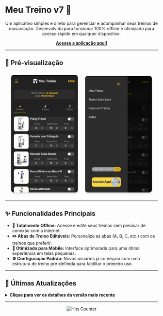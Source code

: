 # Meu Treino v7 💪

<p align="center">
  Um aplicativo simples e direto para gerenciar e acompanhar seus treinos de musculação. Desenvolvido para funcionar 100% offline e otimizado para acesso rápido em qualquer dispositivo.
</p>

<p align="center">
  <strong><a href="https://dex6354.github.io/MeuTreinoV7/" target="_blank">Acesse a aplicação aqui!</a></strong>
</p>

---

## 📸 Pré-visualização

<p align="center" style="overflow-x: auto; white-space: nowrap; padding: 10px;">
  <img src="img/Screenshot1.jpg" width="220" style="display: inline-block; margin: 0 10px; border-radius: 8px; box-shadow: 0 4px 8px rgba(0,0,0,0.1);"/>
  <img src="img/Screenshot2.jpg" width="220" style="display: inline-block; margin: 0 10px; border-radius: 8px; box-shadow: 0 4px 8px rgba(0,0,0,0.1);"/>
  <img src="img/Screenshot3.jpg" width="220" style="display: inline-block; margin: 0 10px; border-radius: 8px; box-shadow: 0 4px 8px rgba(0,0,0,0.1);"/>
</p>

---

## ✨ Funcionalidades Principais

* **📱 Totalmente Offline:** Acesse e edite seus treinos sem precisar de conexão com a internet.
* **✏️ Abas de Treino Editáveis:** Personalize as abas (A, B, C, etc.) com os treinos que preferir.
* **🚀 Otimizado para Mobile:** Interface aprimorada para uma ótima experiência em telas pequenas.
* **⚙️ Configuração Padrão:** Novos usuários já começam com uma estrutura de treino pré-definida para facilitar o primeiro uso.

---

## 📝 Últimas Atualizações

<details>
<summary><strong>Clique para ver os detalhes da versão mais recente</strong></summary>

-   **Valores Predefinidos para Novos Usuários:**
    -   Quando um novo dispositivo acessa o site, os exercícios agora são preenchidos automaticamente:
        -   **Treino A (Costas):** Exercício `625`
        -   **Treino B (Perna):** Exercício `276`
        -   **Treino C (Peito):** Exercício `371`
    -   O número padrão de repetições foi alterado de `10` para `12`.

-   **Melhorias Gerais:**
    -   Aprimoramentos na responsividade para telas menores.
    -   Correções de bugs e otimização de performance.

</details>

---

<p align="center">
  <img src="https://hits.sh/Dex6354.github.io/MeuTreinoV7.svg" alt="Hits Counter"/>
</p>
